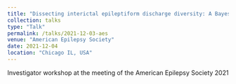 ```yaml
---
title: "Dissecting interictal epileptiform discharge diversity: A Bayesian topic modeling approach"
collection: talks
type: "Talk"
permalink: /talks/2021-12-03-aes
venue: "American Epilepsy Society"
date: 2021-12-04
location: "Chicago IL, USA"
---
```


Investigator workshop at the meeting of the American Epilepsy Society 2021
